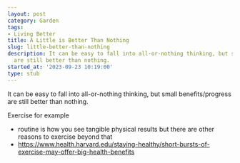 ```yaml
---
layout: post
category: Garden
tags:
- Living Better
title: A Little is Better Than Nothing
slug: little-better-than-nothing
description: It can be easy to fall into all-or-nothing thinking, but small benefits/progress
  are still better than nothing.
started_at: '2023-09-23 10:19:00'
type: stub
---
```


It can be easy to fall into all-or-nothing thinking, but small benefits/progress are still better than nothing.

Exercise for example
* routine is how you see tangible physical results but there are other reasons to exercise beyond that
* https://www.health.harvard.edu/staying-healthy/short-bursts-of-exercise-may-offer-big-health-benefits